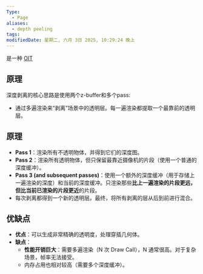 ```yaml
---
Type:
  - Page
aliases:
  - depth peeling
tags: 
modifiedDate: 星期二, 六月 3日 2025, 10:29:24 晚上
---
```


是一种 [OIT](OIT.md)

## 原理

深度剥离的核心思路是使用两个z-buffer和多个pass:
- 通过多遍渲染来“剥离”场景中的透明层。每一遍渲染都提取一个最靠前的透明层。

## 原理

- **Pass 1**：渲染所有不透明物体，并得到它们的深度图。
- **Pass 2**：渲染所有透明物体，但只保留最靠近摄像机的片段（使用一个普通的深度缓冲）。
- **Pass 3 (and subsequent passes)**：使用一个额外的深度缓冲（用于存储上一遍渲染的深度）和当前的深度缓冲。只渲染那些**比上一遍渲染的片段更远，但比当前已渲染的片段更近**的片段。
- 每次剥离都得到一个新的透明层。最终，将所有剥离的层从后到前进行混合。

## 优缺点

- **优点**：可以生成非常精确的透明度，处理穿插几何体。
- **缺点**：
    - **性能开销巨大**：需要多遍渲染（N 次 Draw Call），N 通常很高。对于复杂场景，帧率无法接受。
    - 内存占用也相对较高（需要多个深度缓冲）。
